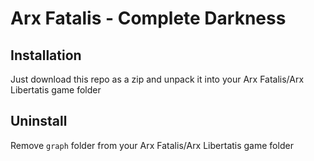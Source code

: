 # Arx Fatalis - Complete Darkness

## Installation

Just download this repo as a zip and unpack it into your Arx Fatalis/Arx Libertatis game folder

## Uninstall

Remove `graph` folder from your Arx Fatalis/Arx Libertatis game folder
